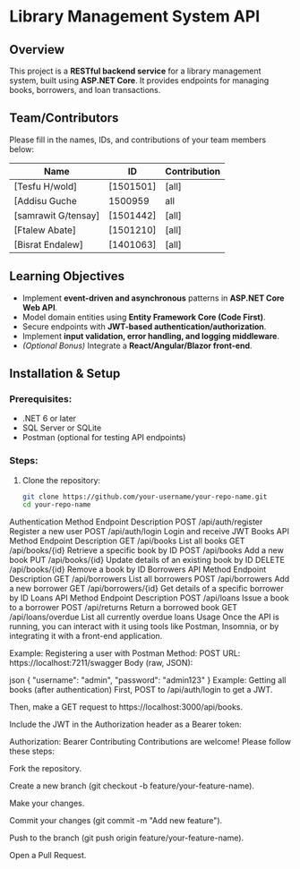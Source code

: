 # Library Management System API

## Overview
This project is a **RESTful backend service** for a library management system, built using **ASP.NET Core**. It provides endpoints for managing books, borrowers, and loan transactions.

## Team/Contributors
Please fill in the names, IDs, and contributions of your team members below:

| Name | ID | Contribution |
|------|----|-------------|
| [Tesfu H/wold] | [1501501] | [all] |
| [Addisu Guche   |1500959       |all
| [samrawit G/tensay] | [1501442] | [all] |
| [Ftalew Abate] | [1501210] | [all] |
| [Bisrat Endalew] | [1401063] | [all] |

## Learning Objectives
- Implement **event-driven and asynchronous** patterns in **ASP.NET Core Web API**.
- Model domain entities using **Entity Framework Core (Code First)**.
- Secure endpoints with **JWT-based authentication/authorization**.
- Implement **input validation, error handling, and logging middleware**.
- *(Optional Bonus)* Integrate a **React/Angular/Blazor front-end**.

## Installation & Setup
### Prerequisites:
- .NET 6 or later
- SQL Server or SQLite
- Postman (optional for testing API endpoints)

### Steps:
1. Clone the repository:
   ```sh
   git clone https://github.com/your-username/your-repo-name.git
   cd your-repo-name
Authentication
Method	Endpoint	Description
POST	/api/auth/register	Register a new user
POST	/api/auth/login	Login and receive JWT
Books API
Method	Endpoint	Description
GET	/api/books	List all books
GET	/api/books/{id}	Retrieve a specific book by ID
POST	/api/books	Add a new book
PUT	/api/books/{id}	Update details of an existing book by ID
DELETE	/api/books/{id}	Remove a book by ID
Borrowers API
Method	Endpoint	Description
GET	/api/borrowers	List all borrowers
POST	/api/borrowers	Add a new borrower
GET	/api/borrowers/{id}	Get details of a specific borrower by ID
Loans API
Method	Endpoint	Description
POST	/api/loans	Issue a book to a borrower
POST	/api/returns	Return a borrowed book
GET	/api/loans/overdue	List all currently overdue loans
Usage
Once the API is running, you can interact with it using tools like Postman, Insomnia, or by integrating it with a front-end application.

Example: Registering a user with Postman
Method: POST URL: https://localhost:7211/swagger Body (raw, JSON):

json
{
  "username": "admin",
  "password": "admin123"
}
Example: Getting all books (after authentication)
First, POST to /api/auth/login to get a JWT.

Then, make a GET request to https://localhost:3000/api/books.

Include the JWT in the Authorization header as a Bearer token:

Authorization: Bearer <token>
Contributing
Contributions are welcome! Please follow these steps:

Fork the repository.

Create a new branch (git checkout -b feature/your-feature-name).

Make your changes.

Commit your changes (git commit -m "Add new feature").

Push to the branch (git push origin feature/your-feature-name).

Open a Pull Request.
